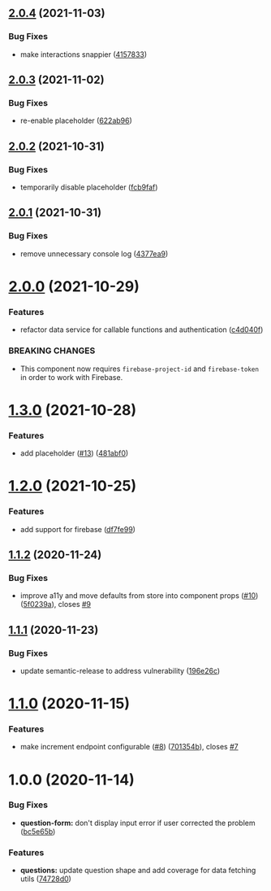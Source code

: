## [2.0.4](https://github.com/bniedermeyer/q-and-a/compare/v2.0.3...v2.0.4) (2021-11-03)


### Bug Fixes

* make interactions snappier ([4157833](https://github.com/bniedermeyer/q-and-a/commit/41578333bb19e2210837520553d2a4b4727f3e03))

## [2.0.3](https://github.com/bniedermeyer/q-and-a/compare/v2.0.2...v2.0.3) (2021-11-02)


### Bug Fixes

* re-enable placeholder ([622ab96](https://github.com/bniedermeyer/q-and-a/commit/622ab969066256cb4801552790b6befdf22c0b26))

## [2.0.2](https://github.com/bniedermeyer/q-and-a/compare/v2.0.1...v2.0.2) (2021-10-31)


### Bug Fixes

* temporarily disable placeholder ([fcb9faf](https://github.com/bniedermeyer/q-and-a/commit/fcb9faf0445d31966ac3e0c79db8ffa8d29b3fce))

## [2.0.1](https://github.com/bniedermeyer/q-and-a/compare/v2.0.0...v2.0.1) (2021-10-31)


### Bug Fixes

* remove unnecessary console log ([4377ea9](https://github.com/bniedermeyer/q-and-a/commit/4377ea9a8c5871acf6fd7f55672c206a71c912dc))

# [2.0.0](https://github.com/bniedermeyer/q-and-a/compare/v1.3.0...v2.0.0) (2021-10-29)


### Features

* refactor data service for callable functions and authentication  ([c4d040f](https://github.com/bniedermeyer/q-and-a/commit/c4d040f8851de54234a4887b46e50867a91d0a35))


### BREAKING CHANGES

* This component now requires `firebase-project-id` and `firebase-token` in order to
work with Firebase.

# [1.3.0](https://github.com/bniedermeyer/q-and-a/compare/v1.2.0...v1.3.0) (2021-10-28)


### Features

* add placeholder ([#13](https://github.com/bniedermeyer/q-and-a/issues/13)) ([481abf0](https://github.com/bniedermeyer/q-and-a/commit/481abf083248479374295fe974968d4b9e343470))

# [1.2.0](https://github.com/bniedermeyer/q-and-a/compare/v1.1.2...v1.2.0) (2021-10-25)


### Features

* add support for firebase ([df7fe99](https://github.com/bniedermeyer/q-and-a/commit/df7fe99dd80b9ce8bc2c29f5edb483331d172e76))

## [1.1.2](https://github.com/bniedermeyer/q-and-a/compare/v1.1.1...v1.1.2) (2020-11-24)


### Bug Fixes

* improve a11y and move defaults from store into component props ([#10](https://github.com/bniedermeyer/q-and-a/issues/10)) ([5f0239a](https://github.com/bniedermeyer/q-and-a/commit/5f0239a084cd30f0428e9187f61f3af3d15d83a4)), closes [#9](https://github.com/bniedermeyer/q-and-a/issues/9)

## [1.1.1](https://github.com/bniedermeyer/q-and-a/compare/v1.1.0...v1.1.1) (2020-11-23)


### Bug Fixes

* update semantic-release to address vulnerability ([196e26c](https://github.com/bniedermeyer/q-and-a/commit/196e26cdd7f8a0f369b1ad3a8fac93cdc7381594))

# [1.1.0](https://github.com/bniedermeyer/q-and-a/compare/v1.0.0...v1.1.0) (2020-11-15)


### Features

* make increment endpoint configurable ([#8](https://github.com/bniedermeyer/q-and-a/issues/8)) ([701354b](https://github.com/bniedermeyer/q-and-a/commit/701354b8f003facbcaa5554bb393f7403d054f80)), closes [#7](https://github.com/bniedermeyer/q-and-a/issues/7)

# 1.0.0 (2020-11-14)


### Bug Fixes

* **question-form:** don't display input error if user corrected the problem ([bc5e65b](https://github.com/bniedermeyer/q-and-a/commit/bc5e65b39fc498c291c780555b00049f12e5bb61))


### Features

* **questions:** update question shape and add coverage for data fetching utils ([74728d0](https://github.com/bniedermeyer/q-and-a/commit/74728d08e53ab1e91eae892e507a72400c8c0506))
